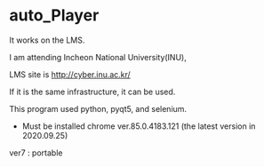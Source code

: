 # auto_Player
 
It works on the LMS.

I am attending Incheon National University(INU), 

LMS site is http://cyber.inu.ac.kr/

If it is the same infrastructure, it can be used.

This program used python, pyqt5, and selenium.

* Must be installed chrome ver.85.0.4183.121 (the latest version in 2020.09.25)

ver7 : portable 
